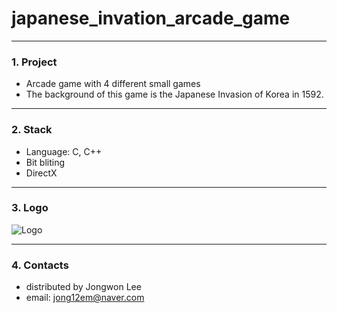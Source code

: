 # japanese_invation_arcade_game
---------------------------

### 1. Project
- Arcade game with 4 different small games
- The background of this game is the Japanese Invasion of Korea in 1592.

---------------------------
### 2. Stack
- Language: C, C++
- Bit bliting
- DirectX

---
### 3. Logo
![Logo](https://github.com/jongwonleee/japanese_invation_arcade_game/blob/master/image/starting/title.bmp)

---------------------------
### 4. Contacts
- distributed by Jongwon Lee  
- email: jong12em@naver.com
